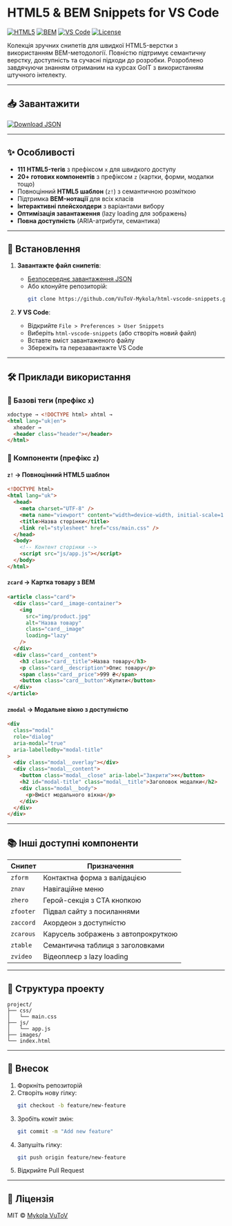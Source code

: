 # HTML5 & BEM Snippets for VS Code

[![HTML5](https://img.shields.io/badge/HTML5-E34F26?style=for-the-badge&logo=html5&logoColor=white)](https://html.spec.whatwg.org/)
[![BEM](https://img.shields.io/badge/BEM-000000?style=for-the-badge&logo=bem&logoColor=white)](https://en.bem.info/)
[![VS Code](https://img.shields.io/badge/VS_Code-007ACC?style=for-the-badge&logo=visual-studio-code&logoColor=white)](https://code.visualstudio.com/)
[![License](https://img.shields.io/badge/License-MIT-blue.svg)](LICENSE)

Колекція зручних снипетів для швидкої HTML5-верстки з використанням BEM-методології. Повністю підтримує семантичну верстку, доступність та сучасні підходи до розробки. Розроблено завдячуючи знанням отриманим на курсах GoIT з використанням штучного інтелекту.

---

## 📥 Завантажити

[![Download JSON](https://img.shields.io/badge/Download-JSON_File-007ACC?style=for-the-badge&logo=visual-studio-code)](https://github.com/VuToV-Mykola/html-vscode-snippets/raw/main/html-vscode-snippets.json)

---

## ✨ Особливості

- **111 HTML5-тегів** з префіксом `x` для швидкого доступу
- **20+ готових компонентів** з префіксом `z` (картки, форми, модалки тощо)
- Повноцінний **HTML5 шаблон** (`z!`) з семантичною розміткою
- Підтримка **BEM-нотації** для всіх класів
- **Інтерактивні плейсхолдери** з варіантами вибору
- **Оптимізація завантаження** (lazy loading для зображень)
- **Повна доступність** (ARIA-атрибути, семантика)

---

## 🚀 Встановлення

1. **Завантажте файл снипетів**:

   - [Безпосереднє завантаження JSON](https://github.com/VuToV-Mykola/html-vscode-snippets/raw/main/html-vscode-snippets.json)
   - Або клонуйте репозиторій:
     ```bash
     git clone https://github.com/VuToV-Mykola/html-vscode-snippets.git
     ```

2. **У VS Code**:
   - Відкрийте `File > Preferences > User Snippets`
   - Виберіть `html-vscode-snippets` (або створіть новий файл)
   - Вставте вміст завантаженого файлу
   - Збережіть та перезавантажте VS Code

---

## 🛠 Приклади використання

### 🔹 Базові теги (префікс `x`)

```html
xdoctype → <!DOCTYPE html> xhtml →
<html lang="uk|en">
  xheader →
  <header class="header"></header>
</html>
```

### 🔸 Компоненти (префікс `z`)

#### `z!` → Повноцінний HTML5 шаблон

```html
<!DOCTYPE html>
<html lang="uk">
  <head>
    <meta charset="UTF-8" />
    <meta name="viewport" content="width=device-width, initial-scale=1.0" />
    <title>Назва сторінки</title>
    <link rel="stylesheet" href="css/main.css" />
  </head>
  <body>
    <!-- Контент сторінки -->
    <script src="js/app.js"></script>
  </body>
</html>
```

#### `zcard` → Картка товару з BEM

```html
<article class="card">
  <div class="card__image-container">
    <img
      src="img/product.jpg"
      alt="Назва товару"
      class="card__image"
      loading="lazy"
    />
  </div>
  <div class="card__content">
    <h3 class="card__title">Назва товару</h3>
    <p class="card__description">Опис товару</p>
    <span class="card__price">999 ₴</span>
    <button class="card__button">Купити</button>
  </div>
</article>
```

#### `zmodal` → Модальне вікно з доступністю

```html
<div
  class="modal"
  role="dialog"
  aria-modal="true"
  aria-labelledby="modal-title"
>
  <div class="modal__overlay"></div>
  <div class="modal__content">
    <button class="modal__close" aria-label="Закрити">×</button>
    <h2 id="modal-title" class="modal__title">Заголовок модалки</h2>
    <div class="modal__body">
      <p>Вміст модального вікна</p>
    </div>
  </div>
</div>
```

---

## 📚 Інші доступні компоненти

| Снипет    | Призначення                         |
| --------- | ----------------------------------- |
| `zform`   | Контактна форма з валідацією        |
| `znav`    | Навігаційне меню                    |
| `zhero`   | Герой-секція з CTA кнопкою          |
| `zfooter` | Підвал сайту з посиланнями          |
| `zaccord` | Акордеон з доступністю              |
| `zcarous` | Карусель зображень з автопрокруткою |
| `ztable`  | Семантична таблиця з заголовками    |
| `zvideo`  | Відеоплеєр з lazy loading           |

---

## 📂 Структура проекту

```
project/
├── css/
│   └── main.css
├── js/
│   └── app.js
├── images/
└── index.html
```

---

## 🤝 Внесок

1. Форкніть репозиторій
2. Створіть нову гілку:
   ```bash
   git checkout -b feature/new-feature
   ```
3. Зробіть коміт змін:
   ```bash
   git commit -m "Add new feature"
   ```
4. Запушіть гілку:
   ```bash
   git push origin feature/new-feature
   ```
5. Відкрийте Pull Request

---

## 📜 Ліцензія

MIT © [Mykola VuToV](https://github.com/VuToV-Mykola)
